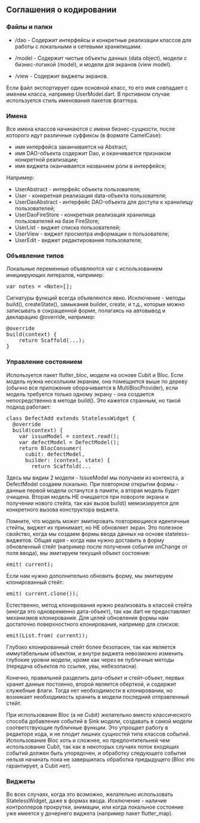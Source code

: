 <h2>Соглашения о кодировании</h2>

<h3>Файлы и папки</h3>

- /dao - Содержит интерфейсы и конкретные реализации классов для работы с локальными и сетевыми хранилищами.

- /model - Содержит чистые объекты данных (data object), модели с бизнес-логикой (model), и модели для экранов (view model).

- /view - Содержит виджеты экранов.

Если файл экспортирует один основной класс, то его имя совпадает с именем класса, например UserModel.dart. В противном случае используется стиль именования пакетов флаттера.

<h3>Имена</h3>

Все имена классов начинаются с имени бизнес-сущности, после которого идут различные суффиксы (в формате CamelCase):
- имя интерфейса заканчивается на Abstract;
- имя DAO-объекта содержит Dao, и оканчивается признаком конкретной реализации;
- имя виджета оканчивается названием роли в интерфейсе;

Например:
- UserAbstract - интерфейс объекта пользователя;
- User - конкретная реализация data-объекта пользователя;
- UserDaoAbstract - интерфейс DAO-объекта для доступа к хранилищу пользователей;
- UserDaoFireStore - конкретная реализация хранилища пользователей на базе FireStore;
- UserList - виджет списка пользователей;
- UserView - виджет просмотра информации о пользователе;
- UserEdit - виджет редактирования пользователя;

<h3>Объявление типов</h3>

Локальные переменные объявляются var с использованием инициирующих литералов, например:
<pre>
var notes = &lt;Note&gt;[];
</pre>

Сигнатуры функций всегда объявляются явно. Исключение - методы build(), createState(), замыкания builder, create, и т.д., которые можно записывать в сокращенной форме, полагаясь на автовывод и декларацию @override, например:
<pre>
@override
build(context) {
    return Scaffold(...);
}
</pre>

<h3>Управление состоянием</h3>

Используется пакет flutter_bloc, модели на основе Cubit и Bloc. Если модель нужна нескольким экранам, она помещается выше по дереву (обычно все приложение оборачивается в MultiBlocProvider), если модель требуется только одному экрану - она создается непосредственно в методе build(). Это кажется странным, но такой подход работает:

<pre>
class DefectAdd extends StatelessWidget {
  @override
  build(context) {
    var issueModel = context.read<IssueModel>();
    var defectModel = DefectModel();
    return BlocConsumer<DefectModel, Defect>(
      cubit: defectModel,
      builder: (context, state) {
        return Scaffold(...
</pre>

Здесь мы видим 2 модели - IssueModel мы получаем из контекста, а DefectModel создаем локально. При повторном открытии формы - данные первой модели останутся в памяти, а вторая модель будет очищена. Вторая модель НЕ очищается при повороте экрана и получении нового стейта, так как вызов build() мемоизируется для конкретного вызова конструктора виджета.

Помните, что модель может эмитировать повторяющиеся идентичные стейты, виджет их принимает, но НЕ обновляет экран. Это полезное свойство, когда мы создаем формы ввода данных на основе stateless-виджетов. Общая идея - когда нам нужно доставить в форму обновленный стейт (например после получения события onChange от поля ввода), мы эмитируем текущий объект состояния:
    <pre>emit(_current);</pre>
Если нам нужно дополнительно обновить форму, мы эмитируем клонированный стейт:
    <pre>emit(_current.clone());</pre>
Естественно, метод клонирования нужно реализовать в классей стейта (иногда это одновременно дата-объект), так как dart не предоставляет механизмов клонирования. Для целей обновления формы нам достаточно поверхностного клонирования, например для списков:
    <pre>emit(List.from(_current));</pre>
Глубоко клонированный стейт более безопасен, так как является иммутабельным объектом, и внутри виджета невозможно изменить глубокие уровни модели, кроме как через ее публичные методы (передача объектов по ссылке, увы, небезопасна).

Конечно, правильней разделить дата-объект и стейт-объект, первых хранит данные постоянно, второй является оберткой, и содержит служебные флаги. Тогда нет необходимости в клонировании, но возникает необходимость хранить в модели последний отправленный стейт.

При использовании Bloc (а не Cubit) желательно вместо классического способа добавления событий в Sink модели, создавать в самой модели соответствующие публичные функции. Это упрощает работу в редакторе кода, и не плодит лишних сущностей типа классов событий. Использование Bloc хоть и сложнее, но предпочтительней чем использование Cubit, так как в некоторых случаях поток входящих событий должен быть упорядочен, и обработку следующего события нельзя начинать пока не завершилась обработка предыдущего (Bloc это гарантирует, а Cubit нет).

<h3>Виджеты</h3>

Во всех случаях, когда это возможно, желательно использовать StatelessWidget, даже в формах ввода. Исключение - наличие контроллеров прокрутки, анимации, или когда локальное состояние уже имеется у дочернего виджета (например пакет flutter_map).
